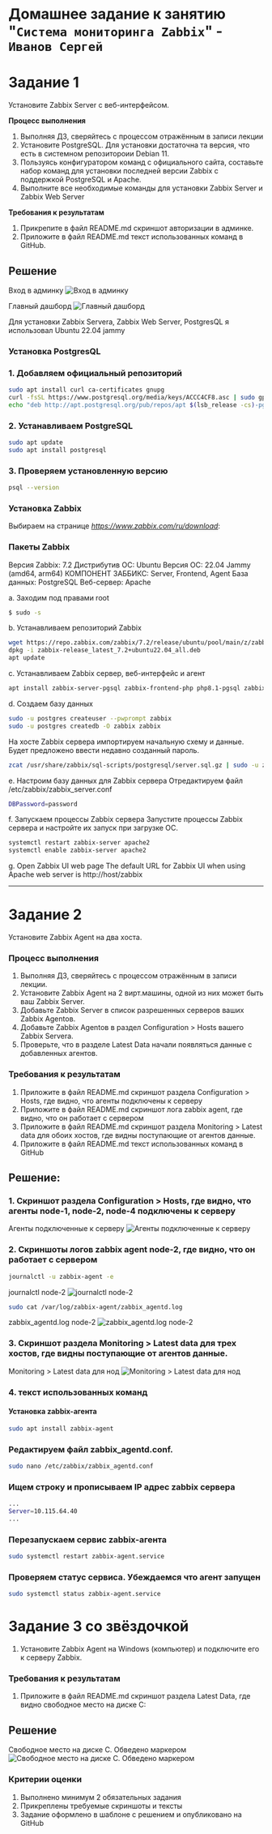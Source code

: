 # Домашнее задание к занятию "`Система мониторинга Zabbix`" - `Иванов Сергей`

# Задание 1

Установите Zabbix Server с веб-интерфейсом.

**Процесс выполнения**

1. Выполняя ДЗ, сверяйтесь с процессом отражённым в записи лекции
2. Установите PostgreSQL. Для установки достаточна та версия, что есть в системном репозитороии Debian 11.
3. Пользуясь конфигуратором команд с официального сайта, составьте набор команд для установки последней версии Zabbix с поддержкой PostgreSQL и Apache.
4. Выполните все необходимые команды для установки Zabbix Server и Zabbix Web Server

**Требования к результатам**
1. Прикрепите в файл README.md скриншот авторизации в админке.
2. Приложите в файл README.md текст использованных команд в GitHub.

## Решение

Вход в админку
![Вход в админку](https://github.com/radiomost/sys-pattern-homework/blob/main/img/lesson_1_1.png)

Главный дашборд
![Главный дашборд](https://github.com/radiomost/sys-pattern-homework/blob/main/img/lesson_1_2.png)

Для установки Zabbix Servera, Zabbix Web Server, PostgresQL я использовал Ubuntu 22.04 jammy

### Установка PostgresQL

### 1. Добавляем официальный репозиторий

```bash
sudo apt install curl ca-certificates gnupg
curl -fsSL https://www.postgresql.org/media/keys/ACCC4CF8.asc | sudo gpg --dearmor -o /etc/apt/trusted.gpg.d/postgresql.gpg
echo "deb http://apt.postgresql.org/pub/repos/apt $(lsb_release -cs)-pgdg main" | sudo tee /etc/apt/sources.list.d/pgdg.list
```
### 2. Устанавливаем PostgreSQL

```bash
sudo apt update
sudo apt install postgresql
```

### 3. Проверяем установленную версию

```bash
psql --version
```

### Установка Zabbix

Выбираем на странице *https://www.zabbix.com/ru/download*:

### Пакеты Zabbix
Версия Zabbix: 7.2
Дистрибутив ОС: Ubuntu
Версия ОС: 22.04 Jammy (amd64, arm64)
КОМПОНЕНТ ЗАББИКС: Server, Frontend, Agent
База данных: PostgreSQL
Веб-сервер: Apache


a. Заходим под правами root

```bash
$ sudo -s
```
b. Устанавливаем репозиторий Zabbix

```bash
wget https://repo.zabbix.com/zabbix/7.2/release/ubuntu/pool/main/z/zabbix-release/zabbix-release_latest_7.2+ubuntu22.04_all.deb
dpkg -i zabbix-release_latest_7.2+ubuntu22.04_all.deb
apt update
```
c. Устанавливаем Zabbix сервер, веб-интерфейс и агент

```bash
apt install zabbix-server-pgsql zabbix-frontend-php php8.1-pgsql zabbix-apache-conf zabbix-sql-scripts zabbix-agent
```

d. Создаем базу данных
```bash
sudo -u postgres createuser --pwprompt zabbix
sudo -u postgres createdb -O zabbix zabbix
```

На хосте Zabbix сервера импортируем начальную схему и данные. Будет предложено ввести недавно созданный пароль.
```bash
zcat /usr/share/zabbix/sql-scripts/postgresql/server.sql.gz | sudo -u zabbix psql zabbix
```

e. Настроим базу данных для Zabbix сервера
Отредактируем файл /etc/zabbix/zabbix_server.conf
```bash
DBPassword=password
```

f. Запускаем процессы Zabbix сервера 
Запустите процессы Zabbix сервера и настройте их запуск при загрузке ОС.
```bash
systemctl restart zabbix-server apache2
systemctl enable zabbix-server apache2
```
g. Open Zabbix UI web page
The default URL for Zabbix UI when using Apache web server is http://host/zabbix

---

# Задание 2

Установите Zabbix Agent на два хоста.

### Процесс выполнения
1. Выполняя ДЗ, сверяйтесь с процессом отражённым в записи лекции.
2. Установите Zabbix Agent на 2 вирт.машины, одной из них может быть ваш Zabbix Server.
3. Добавьте Zabbix Server в список разрешенных серверов ваших Zabbix Agentов.
4. Добавьте Zabbix Agentов в раздел Configuration > Hosts вашего Zabbix Servera.
5. Проверьте, что в разделе Latest Data начали появляться данные с добавленных агентов.
### Требования к результатам
1. Приложите в файл README.md скриншот раздела Configuration > Hosts, где видно, что агенты подключены к серверу
2. Приложите в файл README.md скриншот лога zabbix agent, где видно, что он работает с сервером
3. Приложите в файл README.md скриншот раздела Monitoring > Latest data для обоих хостов, где видны поступающие от агентов данные.
4. Приложите в файл README.md текст использованных команд в GitHub

## Решение:

### 1. Cкриншот раздела Configuration > Hosts, где видно, что агенты node-1, node-2, node-4 подключены к серверу
Агенты подключенные к серверу 
![Агенты подключенные к серверу ](https://github.com/radiomost/sys-pattern-homework/blob/main/img/task_2_1.png)

### 2. Cкриншоты логов zabbix agent node-2, где видно, что он работает с сервером

```bash
journalctl -u zabbix-agent -e
```

journalctl node-2
![journalctl node-2](https://github.com/radiomost/sys-pattern-homework/blob/main/img/task_2_3.png)

```bash
sudo cat /var/log/zabbix-agent/zabbix_agentd.log
```

zabbix_agentd.log node-2 
![zabbix_agentd.log node-2 ](https://github.com/radiomost/sys-pattern-homework/blob/main/img/task_2_4.png)

### 3. Cкриншот раздела Monitoring > Latest data для трех хостов, где видны поступающие от агентов данные.

Monitoring > Latest data для нод
![Monitoring > Latest data для нод](https://github.com/radiomost/sys-pattern-homework/blob/main/img/task_2_2.png)

### 4. текст использованных команд

#### Установка zabbix-агента

```bash
sudo apt install zabbix-agent
```

### Редактируем файл zabbix_agentd.conf.

```bash
sudo nano /etc/zabbix/zabbix_agentd.conf
```

### Ищем строку и прописываем IP адрес zabbix сервера

```bash
...
Server=10.115.64.40
...
```

### Перезапускаем сервис zabbix-агента

```bash
sudo systemctl restart zabbix-agent.service
```

### Проверяем статус сервиса. Убеждаемся что агент запущен

```bash
sudo systemctl status zabbix-agent.service
```


# Задание 3 со звёздочкой

1. Установите Zabbix Agent на Windows (компьютер) и подключите его к серверу Zabbix.

### Требования к результатам

1. Приложите в файл README.md скриншот раздела Latest Data, где видно свободное место на диске C:

## Решение

Свободное место на диске C. Обведено маркером
![Свободное место на диске C. Обведено маркером](https://github.com/radiomost/sys-pattern-homework/blob/main/img/task_3_1.png)

### Критерии оценки
1. Выполнено минимум 2 обязательных задания
2. Прикреплены требуемые скриншоты и тексты
3. Задание оформлено в шаблоне с решением и опубликовано на GitHub